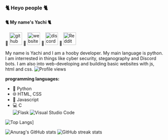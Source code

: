 ### 🐈 Heyo people 🐈
#### 🐈 My name's Yachi 🐈

   🐾 [<img src='https://cdn.jsdelivr.net/npm/simple-icons@3.0.1/icons/github.svg' alt='github' height='40'>](https://github.com/Yachi-qwq)     🐾 [<img src='https://cdn.jsdelivr.net/npm/simple-icons@3.0.1/icons/icloud.svg' alt='website' height='40'>](https://shippodes.mx177013.repl.co/)     🐾 [<img src='https://cdn.jsdelivr.net/npm/simple-icons@3.0.1/icons/discord.svg' alt='discord' height='40'>](https://discord.gg/6AGcPaJteK)     🐾 [<img src='https://cdn.jsdelivr.net/npm/simple-icons@3.0.1/icons/reddit.svg' alt='Reddit' height='40'>](https://www.reddit.com/user/Sensitive_Race_5802)  
   

My name is Yachi and I am a hooby developer. My main language is python. I am interrested in things like cyber security, steganography and Discord bots. I am also into web-developing and building basic websites with js, html and css. ![Profile views](https://gpvc.arturio.dev/Yachi-qwq)  

__programming languages:__ 

- 🐍 Python
- 🌐 HTML, CSS
- 📱 Javascript
- 💻 C        
![Flask](https://img.shields.io/badge/flask-%23000.svg?style=for-the-badge&logo=flask&logoColor=white) ![Visual Studio Code](https://img.shields.io/badge/Visual%20Studio%20Code-0078d7.svg?style=for-the-badge&logo=visual-studio-code&logoColor=white) 

![Top Langs](https://github-readme-stats.vercel.app/api/top-langs/?username=Yachi-qwq&theme=radical)] 

![Anurag's GitHub stats](https://github-readme-stats.vercel.app/api?username=Yachi-qwq&show_icons=true&theme=radical)  ![GitHub streak stats](https://github-readme-streak-stats.herokuapp.com/?user=Yachi-qwq&theme=radical)  
